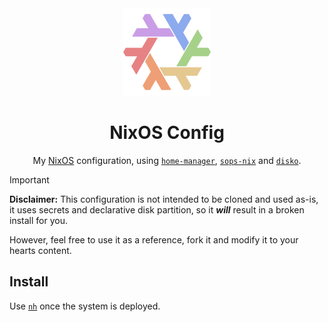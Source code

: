 <div align="center">
<img alt="NixOS" src="resources/splash/nix-snowflake-rainbow-pastel.svg" width="140px"/>

# NixOS Config
My [NixOS](https://nixos.org/) configuration, using
[`home-manager`](https://github.com/nix-community/home-manager),
[`sops-nix`](https://github.com/Mic92/sops-nix) and
[`disko`](https://github.com/nix-community/disko).

</div>

> [!IMPORTANT]
> **Disclaimer:** This configuration is not intended to be cloned and used as-is,
> it uses secrets and declarative disk partition, so it **_will_** result in a broken
> install for you.
>
> However, feel free to use it as a reference, fork it and modify it to your hearts
> content.

## Install

Use [`nh`](https://github.com/nix-community/nh) once the system is deployed.

